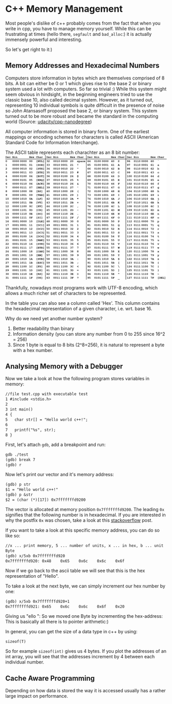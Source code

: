 # C++ Memory Management

Most people's dislike of c++ probably comes from the fact that when you write in cpp, you have to manage memory yourself. While this can be frustrating at times (hello there, `segfault` and `bad_alloc`:) it is actually immensely powerful and interesting.

So let's get right to it:)

## Memory Addresses and Hexadecimal Numbers

Computers store information in bytes which are themselves comprised of 8 bits. A bit can either be 0 or 1 which gives rise to the base 2 or binary system used a lot with computers. So far so trivial :) While this system might seem obvious in hindsight, in the beginning engineers tried to use the classic base 10, also called decimal system. However, as it turned out, representing 10 individual symbols is quite difficult in the presence of noise so John Atansasoff proposed the base 2, or binary system. This system turned out to be more robust and became the standard in the computing world (Source: [udacity/cpp-nanodegree](https://classroom.udacity.com/nanodegrees/nd213/parts/789a1625-9b09-4615-9210-ddbc12e9247b/modules/5d2b96c2-52eb-4264-b387-da31d90b1e1f/lessons/ec63b3b7-590d-43ef-9492-66f6f23d9988/concepts/e6830afc-c398-4af8-9221-f2675293f46f))

All computer information is stored in binary form. One of the earliest mappings or encoding schemes for characters is called ASCII (American Standard Code for Information Interchange). 

The ASCII table represents each charachter as an 8 bit number:
![ascii-table](ascii-table-black.png)

Thankfully, nowadays most programs work with UTF-8 encoding, which allows a much richer set of characters to be represented.

In the table you can also see a column called 'Hex'. This column contains the hexadecimal representation of a given character, i.e. wrt. base 16.

Why do we need yet another number system?

1. Better readability than binary
2. Information density (you can store any number from 0 to 255 since 16^2 = 256)
3. Since 1 byte is equal to 8 bits (2^8=256), it is natural to represent a byte with a hex number.

## Analysing Memory with a Debugger

Now we take a look at how the following program stores variables in memory:

```
//file test.cpp with executable test
1 #include <stdio.h>
2 
3 int main()
4 {
5   char str[] = "Hello world c++!";
6
7   printf("%s", str);
8 }
```

First, let's attach `gdb`, add a breakpoint and run:
```
gdb ./test
(gdb) break 7
(gdb) r
```
Now let's print our vector and it's memory address:
```
(gdb) p str
$1 = "Hello world c++!"
(gdb) p &str
$2 = (char (*)[17]) 0x7fffffffd9200
```
The vector is allocated at memory position `0x7fffffffd9200`. The leading `0x` signifies that the following number is in hexadecimal. If you are interested in why the postfix `0x` was chosen, take a look at this [stackoverflow](https://stackoverflow.com/questions/2670639/why-are-hexadecimal-numbers-prefixed-with-0x) post.

If you want to take a look at this specific memory address, you can do so like so:
```
//x ... print memory, 5 ... number of units, x ... in hex, b ... unit Byte
(gdb) x/5xb 0x7fffffffd920
0x7fffffffd920: 0x48    0x65    0x6c    0x6c    0x6f
```

Now if we go back to the ascii table we will see that this is the hex representation of "Hello".

To take a look at the next byte, we can simply increment our hex number by one:
```
(gdb) x/5xb 0x7fffffffd920+1
0x7fffffffd921: 0x65    0x6c    0x6c    0x6f    0x20
```
Giving us "ello ": So we moved one Byte by incrementing the hex-address: This is basically all there is to pointer arithmetic:)

In general, you can get the size of a data type in c++ by using:
```
sizeof(T)
```
So for example `sizeof(int)` gives us 4 bytes. If you plot the addresses of an int array, you will see that the addresses increment by 4 between each individual number.

## Cache Aware Programming
Depending on how data is stored the way it is accessed usually has a rather large impact on performance. 